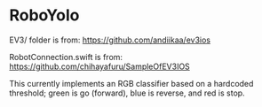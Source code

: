 # RoboYolo

EV3/ folder is from: https://github.com/andiikaa/ev3ios

RobotConnection.swift is from: https://github.com/chihayafuru/SampleOfEV3IOS

This currently implements an RGB classifier based on a hardcoded threshold; green is go (forward), blue is reverse, and red is stop.
